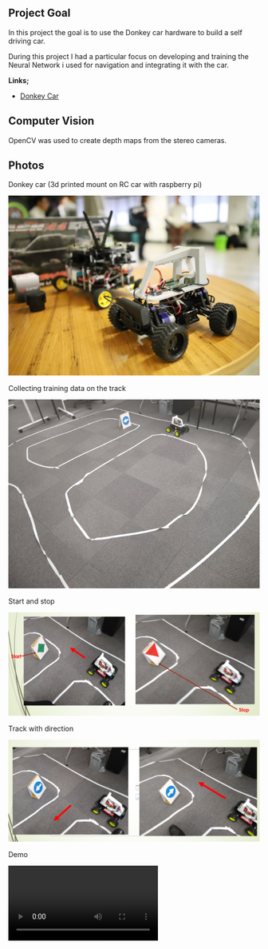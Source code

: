 ## Project Goal

In this project the goal is to use the Donkey car hardware to build a self driving car.

During this project I  had a particular focus on developing and training the Neural Network i used for navigation and integrating it with the car.

**Links;**
* [Donkey Car](https://github.com/wroscoe/donkey)


## Computer Vision

OpenCV was used to create depth maps from the stereo cameras.


## Photos

Donkey car (3d printed mount on RC car with raspberry pi)

![Donkey car](./docs/car.jpg)

Collecting training data on the track

![Donkey car](./docs/track.png)

Start and stop 

![Donkey car](./docs/start_stop.png)

Track with direction

![Donkey car](./docs/direction.png)

Demo

![Donkey car](./docs/demo.mp4)
